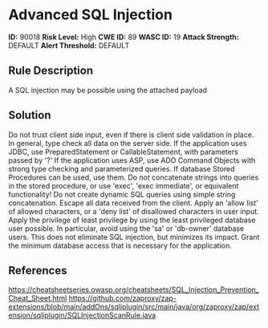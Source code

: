 
# Advanced SQL Injection

**ID:** 90018
**Risk Level:** High
**CWE ID:** 89
**WASC ID:** 19
**Attack Strength:** DEFAULT
**Alert Threshold:** DEFAULT

## Rule Description
A SQL injection may be possible using the attached payload

## Solution
Do not trust client side input, even if there is client side validation in place. In general, type check all data on the server side. If the application uses JDBC, use PreparedStatement or CallableStatement, with parameters passed by '?' If the application uses ASP, use ADO Command Objects with strong type checking and parameterized queries. If database Stored Procedures can be used, use them. Do *not* concatenate strings into queries in the stored procedure, or use 'exec', 'exec immediate', or equivalent functionality! Do not create dynamic SQL queries using simple string concatenation. Escape all data received from the client. Apply an 'allow list' of allowed characters, or a 'deny list' of disallowed characters in user input. Apply the privilege of least privilege by using the least privileged database user possible. In particular, avoid using the 'sa' or 'db-owner' database users. This does not eliminate SQL injection, but minimizes its impact. Grant the minimum database access that is necessary for the application.

## References
https://cheatsheetseries.owasp.org/cheatsheets/SQL_Injection_Prevention_Cheat_Sheet.html
https://github.com/zaproxy/zap-extensions/blob/main/addOns/sqliplugin/src/main/java/org/zaproxy/zap/extension/sqliplugin/SQLInjectionScanRule.java
